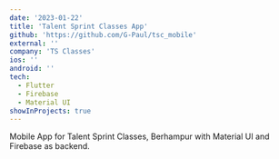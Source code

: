 ```yaml
---
date: '2023-01-22'
title: 'Talent Sprint Classes App'
github: 'https://github.com/G-Paul/tsc_mobile'
external: ''
company: 'TS Classes'
ios: ''
android: ''
tech:
  - Flutter
  - Firebase
  - Material UI
showInProjects: true
---
```


Mobile App for Talent Sprint Classes, Berhampur with Material UI and Firebase as backend.